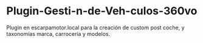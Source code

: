 # Plugin-Gesti-n-de-Veh-culos-360vo
Plugin en escarpamotor.local para la creación de custom post coche, y taxonomías marca, carrocería y modelos.
